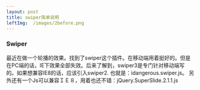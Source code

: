 ```yaml
---
layout: post
title: swiper简单说明
leftImg:  /images/2before.png
---
```


### Swiper

最近在做一个轮播的效果。找到了swiper这个插件。在移动端用着挺好的。但是在PC端的话，IE下效果全部失效。后来了解到，swiper3是专门针对移动端写的。如果想兼容IE8的话，应该引入swiper2.
也就是：idangerous.swiper.js。
另外还有一个Js可以兼容ＩＥ８，用着也还不错：jQuery.SuperSlide.2.1.1.js